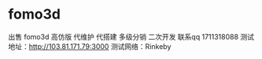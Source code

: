 # fomo3d
出售 fomo3d 高仿版 代维护 代搭建 多级分销 二次开发
联系qq 1711318088
测试地址：http://103.81.171.79:3000
测试网络：Rinkeby
